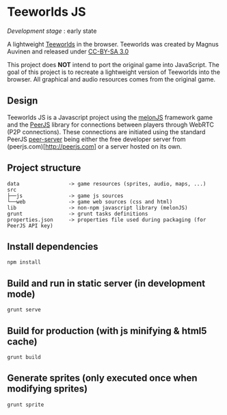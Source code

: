 Teeworlds JS
================

*Development stage* : early state

A lightweight [Teeworlds](http://teeworlds.com) in the browser.
Teeworlds was created by Magnus Auvinen and released under [CC-BY-SA 3.0](http://creativecommons.org/licenses/by-sa/3.0/)

This project does **NOT** intend to port the original game into JavaScript. The goal
of this project is to recreate a lightweight version of Teeworlds into the browser.
All graphical and audio resources comes from the original game.

## Design

Teeworlds JS is a Javascript project using the [melonJS](http://melonjs.org/) framework
game and the [PeerJS](http://peerjs.com/) library for connections between players
through WebRTC (P2P connections). These connections are initiated using the standard
PeerJS [peer-server](https://github.com/peers/peerjs-server) being either the
free developer server from (peerjs.com)[http://peerjs.com] or a server hosted on its own.

## Project structure

    data                -> game resources (sprites, audio, maps, ...)
    src
    ├──js               -> game js sources
    └──web              -> game web sources (css and html)
    lib                 -> non-npm javascript library (melonJS)
    grunt               -> grunt tasks definitions
    properties.json     -> properties file used during packaging (for PeerJS API key)

## Install dependencies

    npm install

## Build and run in static server (in development mode)

    grunt serve

## Build for production (with js minifying & html5 cache)

    grunt build

## Generate sprites (only executed once when modifying sprites)

    grunt sprite
